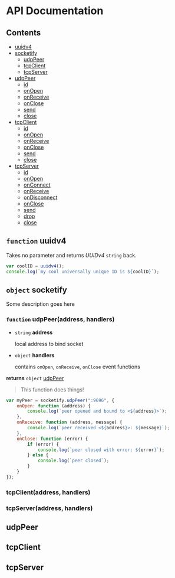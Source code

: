 # API Documentation

## Contents

- [uuidv4]()
- [socketify]()
  - [udpPeer]()
  - [tcpClient]()
  - [tcpServer]()
- [udpPeer]()
  - [id]()
  - [onOpen]()
  - [onReceive]()
  - [onClose]()
  - [send]()
  - [close]()
- [tcpClient]()
  - [id]()
  - [onOpen]()
  - [onReceive]()
  - [onClose]()
  - [send]()
  - [close]()
- [tcpServer]()
  - [id]()
  - [onOpen]()
  - [onConnect]()
  - [onReceive]()
  - [onDisconnect]()
  - [onClose]()
  - [send]()
  - [drop]()
  - [close]()

## `function` uuidv4

Takes no parameter and returns _UUIDv4_ `string` back.

```js
var coolID = uuidv4();
console.log(`my cool universally unique ID is ${coolID}`);
```

## `object` socketify

Some description goes here

### `function` udpPeer(address, handlers)

- `string` **address**

  local address to bind socket

- `object` **handlers**

  contains `onOpen`, `onReceive`, `onClose` event functions

**returns** `object` [udpPeer]()

> This function does things!

```js
var myPeer = socketify.udpPeer(":9696", {
    onOpen: function (address) {
        console.log(`peer opened and bound to <${address}>`);
    },
    onReceive: function (address, message) {
        console.log(`peer received <${address}>: ${message}`);
    },
    onClose: function (error) {
        if (error) {
            console.log(`peer closed with error: ${error}`);
        } else {
            console.log(`peer closed`);
        }
    }
});
```

### tcpClient(address, handlers)

### tcpServer(address, handlers)

## udpPeer

## tcpClient

## tcpServer
